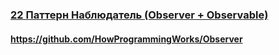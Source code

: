 ### [22 Паттерн Наблюдатель (Observer + Observable)](https://www.youtube.com/watch?v=_bFXuLcXoXg)

#### https://github.com/HowProgrammingWorks/Observer

